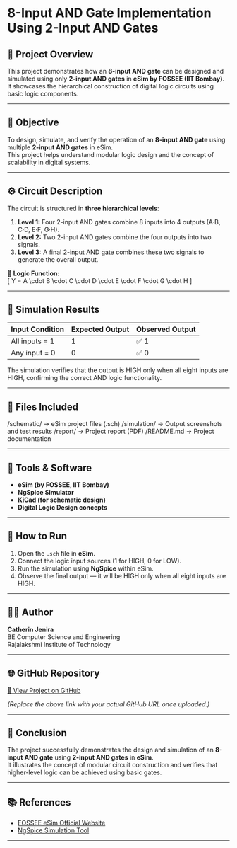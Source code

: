 # 8-Input AND Gate Implementation Using 2-Input AND Gates

## 🧠 Project Overview
This project demonstrates how an **8-input AND gate** can be designed and simulated using only **2-input AND gates** in **eSim by FOSSEE (IIT Bombay)**.  
It showcases the hierarchical construction of digital logic circuits using basic logic components.

---

## 🎯 Objective
To design, simulate, and verify the operation of an **8-input AND gate** using multiple **2-input AND gates** in eSim.  
This project helps understand modular logic design and the concept of scalability in digital systems.

---

## ⚙️ Circuit Description
The circuit is structured in **three hierarchical levels**:

1. **Level 1:** Four 2-input AND gates combine 8 inputs into 4 outputs (A·B, C·D, E·F, G·H).  
2. **Level 2:** Two 2-input AND gates combine the four outputs into two signals.  
3. **Level 3:** A final 2-input AND gate combines these two signals to generate the overall output.

🧩 **Logic Function:**  
\[
Y = A \cdot B \cdot C \cdot D \cdot E \cdot F \cdot G \cdot H
\]

---

## 🔬 Simulation Results
| Input Condition | Expected Output | Observed Output |
|------------------|----------------|----------------|
| All inputs = 1 | 1 | ✅ 1 |
| Any input = 0 | 0 | ✅ 0 |

The simulation verifies that the output is HIGH only when all eight inputs are HIGH, confirming the correct AND logic functionality.

---

## 🧾 Files Included
/schematic/ → eSim project files (.sch)
/simulation/ → Output screenshots and test results
/report/ → Project report (PDF)
/README.md → Project documentation

---

## 🧰 Tools & Software
- **eSim (by FOSSEE, IIT Bombay)**
- **NgSpice Simulator**
- **KiCad (for schematic design)**
- **Digital Logic Design concepts**

---

## 🚀 How to Run
1. Open the `.sch` file in **eSim**.  
2. Connect the logic input sources (1 for HIGH, 0 for LOW).  
3. Run the simulation using **NgSpice** within eSim.  
4. Observe the final output — it will be HIGH only when all eight inputs are HIGH.

---

## 🧑‍💻 Author
**Catherin Jenira**  
BE Computer Science and Engineering  
Rajalakshmi Institute of Technology  

---

## 🌐 GitHub Repository
[🔗 View Project on GitHub](https://github.com/username/8-Input-AND-Gate-eSim-Project)

*(Replace the above link with your actual GitHub URL once uploaded.)*

---

## 🏁 Conclusion
The project successfully demonstrates the design and simulation of an **8-input AND gate** using **2-input AND gates** in **eSim**.  
It illustrates the concept of modular circuit construction and verifies that higher-level logic can be achieved using basic gates.

---

## 📚 References
- [FOSSEE eSim Official Website](https://esim.fossee.in/)  
- [NgSpice Simulation Tool](http://ngspice.sourceforge.net/)

---

